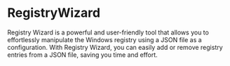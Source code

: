 # RegistryWizard
Registry Wizard is a powerful and user-friendly tool that allows you to effortlessly manipulate the Windows registry using a JSON file as a configuration. With Registry Wizard, you can easily add or remove registry entries from a JSON file, saving you time and effort.
